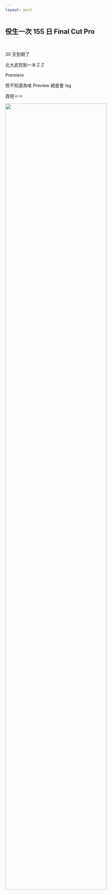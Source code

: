 ```yaml
---
layout: post
---
```


役生一次 155 日 Final Cut Pro
---

<br>

30 天到期了

北大武剪到一半ＺＺ


Premiere

但不知道為啥 Preview 總是會 lag


買吧＝＝

<img src="{{site.url}}/img/2015-04-21/final.png" width="80%">

<br>

